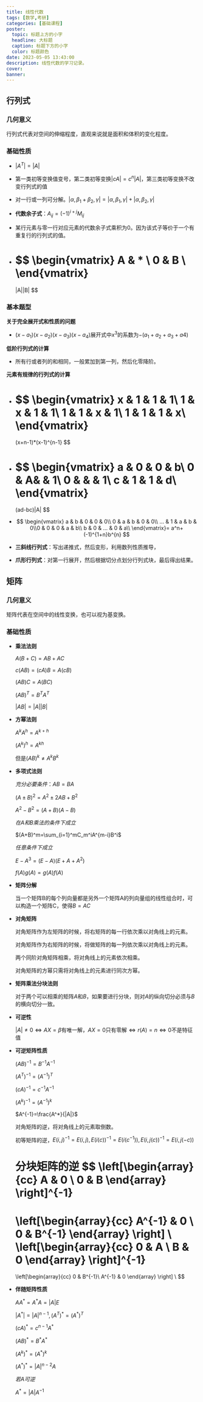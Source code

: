 ```yaml
---
title: 线性代数
tags: [数学,考研]
categories: [基础课程]
poster:
  topic: 标题上方的小字
  headline: 大标题
  caption: 标题下方的小字
  color: 标题颜色
date: 2023-05-05 13:43:00
description: 线性代数的学习记录。
cover:
banner:
---
```


## 行列式

### 几何意义

行列式代表对空间的伸缩程度，直观来说就是面积和体积的变化程度。

### 基础性质

* $|A^T|=|A|$

* 第一类初等变换值变号，第二类初等变换$|cA|=c^n|A|$，第三类初等变换不改变行列式的值

* 对一行或一列可分解。$|\alpha,\beta_1+\beta_2,\gamma|=|\alpha,\beta_1,\gamma|+|\alpha,\beta_2,\gamma|$

* **代数余子式**：$A_{ij}=(-1)^{i+j}M_{ij}$

* 某行元素与零一行对应元素的代数余子式乘积为0。因为该式子等价于一个有重复行的行列式的值。

* $$
  \begin{vmatrix}
  A & * \\
  0 & B \\
  \end{vmatrix}
  =
  |A||B|
  $$

### 基本题型

**关于完全展开式和性质的问题**

* $(x-a_1)(x-a_2)(x-a_3)(x-a_4)$展开式中$x^3$的系数为$-(a_1+a_2+a_3+a4)$

**低阶行列式的计算**

* 所有行或者列的和相同，一般累加到第一列，然后化零降阶。

**元素有规律的行列式的计算**

* $$
  \begin{vmatrix}
  x & 1 & 1 & 1\\
  1 & x & 1 & 1\\
  1 & 1 & x & 1\\
  1 & 1 & 1 & x\\
  \end{vmatrix}
  =
  (x+n-1)*(x-1)^{n-1}
  $$

* $$
  \begin{vmatrix}
  a & 0 & 0 & b\\
  0 & A&  & 1\\
  0 &  &  & 1\\
  c & 1 & 1 & d\\
  \end{vmatrix}
  =
  (ad-bc)|A|
  $$

* $$
  \begin{vmatrix}
  a & b & 0 & 0 & 0\\
  0 & a & b & 0 & 0\\
  ... & 1 & a & b & 0\\0 & 0 & 0 & a & b\\
  b & 0 & ... & 0 & a\\
  \end{vmatrix}= a^n+(-1)^{1+n}b^{n}
  $$

* **三斜线行列式**：写出递推式，然后变形，利用数列性质推导，

* **爪形行列式**：对第一行展开，然后根据切分点划分行列式块，最后得出结果。

## 矩阵

### 几何意义

矩阵代表在空间中的线性变换，也可以视为基变换。

### 基础性质

* **乘法法则**

  $A(B+C)=AB+AC$

  $c(AB)=(cA)B=A(cB)$

  $(AB)C=A(BC)$

  $(AB)^T=B^TA^T$

  $|AB|=|A||B|$

* **方幂法则**

  $A^kA^h=A^{k+h}$

  ${(A^k)}^h=A^{kh}$

  但是$(AB)^k\ne {A^kB^k}$

* **多项式法则**

  *充分必要条件*：$AB=BA$

  $(A\pm B)^2=A^2\pm 2AB+B^2$

  $A^2-B^2=(A+B)(A-B)$

  *在A和B乘法的条件下成立*

  $(A+B)^m=\sum_{i=1}^mC_m^iA^{m-i}B^i$

  *任意条件下成立*

  $E-A^3=(E-A)(E+A+A^2)$

  $f(A)g(A)=g(A)f(A)$

* **矩阵分解**

  当一个矩阵B的每个列向量都是另外一个矩阵A的列向量组的线性组合时，可以构造一个矩阵C，使得$B=AC$

* **对角矩阵**

  对角矩阵作为左矩阵的时候，将右矩阵的每一行依次乘以对角线上的元素。

  对角矩阵作为右矩阵的时候，将做矩阵的每一列依次乘以对角线上的元素。

  两个同阶对角矩阵相乘，将对角线上的元素依次相乘。

  对角矩阵的方幂只需将对角线上的元素进行同次方幂。

* **矩阵乘法分块法则**

  对于两个可以相乘的矩阵$A$和$B$，如果要进行分块，则对$A$的纵向切分必须与$B$的横向切分一致。

* **可逆性**

  $|A|\ne 0 \Leftrightarrow AX=\beta$有唯一解，$AX=0$只有零解$\Leftrightarrow r(A)=n \Leftrightarrow 0$不是特征值

* **可逆矩阵性质**

  $(AB)^{-1}=B^{-1}A^{-1}$

  $(A^T)^{-1}=(A^{-1})^T$

  $(cA)^{-1}=c^{-1}A^{-1}$

  $(A^k)^{-1}=(A^{-1})^k$

  $A^{-1}=\frac{A^*}{|A|}$

  对角矩阵的逆，将对角线上的元素取倒数。

  初等矩阵的逆，$E(i,j)^{-1}=E(i,j),E(i(c))^{-1}=E(i(c^{-1})),E(i,j(c))^{-1}=E(i,j(-c))$

  分块矩阵的逆
  $$
  \left[\begin{array}{cc}
  A & 0 \\
  0 & B
  \end{array}
  \right]^{-1}
  =
  \left[\begin{array}{cc}
  A^{-1} & 0 \\
  0 & B^{-1}
  \end{array}
  \right] \\
  \left[\begin{array}{cc}
  0 & A \\
  B & 0
  \end{array}
  \right]^{-1}
  =
  \left[\begin{array}{cc}
  0 &  B^{-1}\\
  A^{-1} & 0
  \end{array}
  \right] \\
  $$

* **伴随矩阵性质**

  $AA^*=A^*A=|A|E$

  $|A^*|=|A|^{n-1},(A^T)^*=(A^*)^T$

  $(cA)^*=c^{n-1}A^*$

  $(AB)^*=B^*A^*$

  $(A^k)^*=(A^*)^k$

  $(A^*)^*=|A|^{n-2}A$

  *若A可逆*

  $A^*=|A|A^{-1}$

  

  

